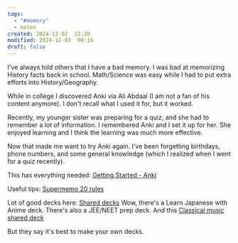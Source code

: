 ```yaml
---
tags:
  - "#memory"
  - notes
created: 2024-12-02  22:20
modified: 2024-12-03  00:16
draft: false
---
```

I've always told others that I have a bad memory. I was bad at memorizing History facts back in school. Math/Science was easy while I had to put extra efforts into History/Geography. 

While in college I discovered Anki via Ali Abdaal (I am not a fan of his content anymore). I don't recall what I used it for, but it worked.

Recently, my younger sister was preparing for a quiz, and she had to remember a lot of information. I remembered Anki and I set it up for her. She enjoyed learning and I think the learning was much more effective. 

Now that made me want to try Anki again. I've been forgetting birthdays, phone numbers, and some general knowledge (which I realized when I went for a quiz recently). 

This has everything needed: [Getting Started - Anki](https://docs.ankiweb.net/getting-started.html)

Useful tips: [Supermemo 20 rules](https://www.supermemo.com/en/blog/twenty-rules-of-formulating-knowledge)

Lot of good decks here: [Shared decks](https://ankiweb.net/shared/decks)
Wow, there's a Learn Japanese with Anime deck. There's also a JEE/NEET prep deck. And this [Classical music shared deck](https://ankiweb.net/shared/info/974811307)

But they say it's best to make your own decks. 